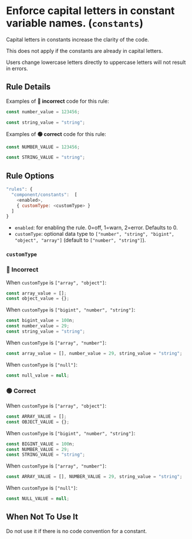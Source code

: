 # Enforce capital letters in constant variable names. (`constants`)

Capital letters in constants increase the clarity of the code.

This does not apply if the constants are already in capital letters.

Users change lowercase letters directly to uppercase letters will not result in errors.

## Rule Details

Examples of **🔴 incorrect** code for this rule:

```jsx
const number_value = 123456;
```

```jsx
const string_value = "string";
```

Examples of **🟢 correct** code for this rule:

```jsx
const NUMBER_VALUE = 123456;
```

```jsx
const STRING_VALUE = "string";
```

## Rule Options

```js
"rules": {
  "component/constants":  [
    <enabled>,
    { customType: <customType> }
  ]
}
```

- `enabled`: for enabling the rule. 0=off, 1=warn, 2=error. Defaults to 0.
- `customType`: optional data type to `["number", "string", "bigint", "object", "array"]` (default to `["number", "string"]`).

### `customType`

### 🔴 Incorrect

When `customType` is `["array", "object"]`:

```jsx
const array_value = [];
const object_value = {};
```

When `customType` is `["bigint", "number", "string"]`:

```jsx
const bigint_value = 100n;
const number_value = 29;
const string_value = "string";
```

When `customType` is `["array", "number"]`:

```jsx
const array_value = [], number_value = 29, string_value = "string";
```

When `customType` is `["null"]`:

```jsx
const null_value = null;
```

### 🟢 Correct

When `customType` is `["array", "object"]`:

```jsx
const ARRAY_VALUE = [];
const OBJECT_VALUE = {};
```

When `customType` is `["bigint", "number", "string"]`:

```jsx
const BIGINT_VALUE = 100n;
const NUMBER_VALUE = 29;
const STRING_VALUE = "string";
```

When `customType` is `["array", "number"]`:

```jsx
const ARRAY_VALUE = [], NUMBER_VALUE = 29, string_value = "string";
```

When `customType` is `["null"]`:

```jsx
const NULL_VALUE = null;
```

## When Not To Use It

Do not use it if there is no code convention for a constant.
